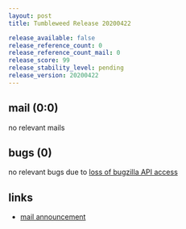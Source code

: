 ```yaml
---
layout: post
title: Tumbleweed Release 20200422

release_available: false
release_reference_count: 0
release_reference_count_mail: 0
release_score: 99
release_stability_level: pending
release_version: 20200422
---
```


## mail (0:0)

no relevant mails

## bugs (0)

<!--more-->

no relevant bugs due to [loss of bugzilla API access](https://bugzilla.opensuse.org/show_bug.cgi?id=1157722)



## links

- [mail announcement](https://lists.opensuse.org/opensuse-factory/2020-04/msg00372.html)
